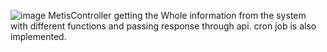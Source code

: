 ![image](https://user-images.githubusercontent.com/45049612/96872871-7664a000-1474-11eb-8cb7-bf25540b6c3f.png)
MetisController getting the Whole information from the system with different functions and passing  response through api.
cron job is also implemented.


